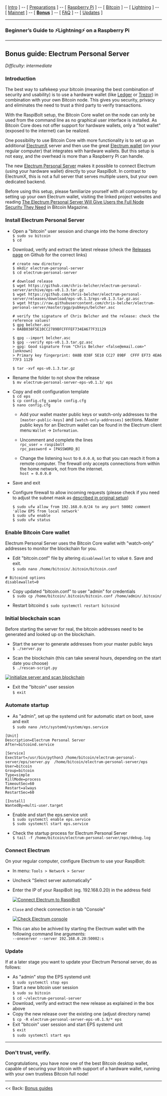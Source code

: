 [ [Intro](README.md) ] -- [ [Preparations](raspibolt_10_preparations.md) ] -- [ [Raspberry Pi](raspibolt_20_pi.md) ] -- [ [Bitcoin](raspibolt_30_bitcoin.md) ] -- [ [Lightning](raspibolt_40_lnd.md) ] -- [ [Mainnet](raspibolt_50_mainnet.md) ] -- [ [**Bonus**](raspibolt_60_bonus.md) ] -- [ [FAQ](raspibolt_faq.md) ] -- [ [Updates](raspibolt_updates.md) ]

------

### Beginner’s Guide to ️⚡Lightning️⚡ on a Raspberry Pi

------

## Bonus guide: Electrum Personal Server

*Difficulty: intermediate*

### Introduction

The best way to safekeep your bitcoin (meaning the best combination of security and usability) is to use a hardware wallet (like [Ledger](https://www.ledgerwallet.com/) or [Trezor](https://trezor.io/)) in combination with your own Bitcoin node. This gives you security, privacy and eliminates the need to trust a third party to verify transactions.

With the RaspiBolt setup, the Bitcoin Core wallet on the node can only be used from the command line as no graphical user interface is installed. As Bitcoin Core does not offer support for hardware wallets, only a "hot wallet" (exposed to the internet) can be realized. 

One possibility to use Bitcoin Core with more functionality is to set up an additional [ElectrumX](https://github.com/kyuupichan/electrumx) server and then use the great [Electrum wallet](https://electrum.org/) (on your regular computer) that integrates with hardware wallets. But this setup is not easy, and the overhead is more than a Raspberry Pi can handle.

The new [Electrum Personal Server](https://github.com/chris-belcher/electrum-personal-server) makes it possible to connect Electrum (using your hardware wallet) directly to your RaspiBolt. In contrast to ElectrumX, this is not a full server that serves multiple users, but your own dedicated backend. 

Before using this setup, please familiarize yourself with all components by setting up your own Electrum wallet, visiting the linked project websites and reading [The Electrum Personal Server Will Give Users the Full Node Security They Need](https://bitcoinmagazine.com/articles/electrum-personal-server-will-give-users-full-node-security-they-need/) in Bitcoin Magazine.

### Install Electrum Personal Server

* Open a "bitcoin" user session and change into the home directory  
  `$ sudo su bitcoin`  
  `$ cd`

* Download, verify and extract the latest release (check the [Releases page](https://github.com/chris-belcher/electrum-personal-server/releases) on Github for the correct links)  

  ```
  # create new directory
  $ mkdir electrum-personal-server
  $ cd electrum-personal-server
  
  # download release
  $ wget https://github.com/chris-belcher/electrum-personal-server/archive/eps-v0.1.3.tar.gz
  $ wget https://github.com/chris-belcher/electrum-personal-server/releases/download/eps-v0.1.3/eps-v0.1.3.tar.gz.asc
  $ wget https://raw.githubusercontent.com/chris-belcher/electrum-personal-server/master/pgp/pubkeys/belcher.asc
  
  # verify the signature of Chris Belcher and the release: check the reference values!
  $ gpg belcher.asc
  > 0A8B038F5E10CC2789BFCFFFEF734EA677F31129
  
  $ gpg --import belcher.asc
  $ gpg --verify eps-v0.1.3.tar.gz.asc
  > gpg: Good signature from "Chris Belcher <false@email.com>" [unknown]
  > Primary key fingerprint: 0A8B 038F 5E10 CC27 89BF  CFFF EF73 4EA6 77F3 1129
  
  $ tar -xvf eps-v0.1.3.tar.gz  
  ```

* Rename the folder to not show the release   
  `$ mv electrum-personal-server-eps-v0.1.3/ eps`

* Copy and edit configuration template  
  `$ cd eps`  
  `$ cp config.cfg_sample config.cfg`  
  `$ nano config.cfg` 

  * Add your wallet master public keys or watch-only addresses to the `[master-public-keys]` and `[watch-only-addresses]` sections. Master public keys for an Electrum wallet can be found in the Electrum client menu `Wallet` -> `Information`.

  * Uncomment and complete the lines  
    `rpc_user = raspibolt`  
    `rpc_password = [PASSWORD_B]`

  * Change the listening `host` to `0.0.0.0`, so that you can reach it from a remote computer. The firewall only accepts connections from within the home network, not from the internet.  
    `host = 0.0.0.0`

* Save and exit

* Configure firewall to allow incoming requests (please check if you need to adjust the subnet mask as [described in original setup](https://github.com/Stadicus/guides/blob/master/raspibolt/raspibolt_20_pi.md#enabling-the-uncomplicated-firewall))
  ```
  $ sudo ufw allow from 192.168.0.0/24 to any port 50002 comment 'allow EPS from local network'
  $ sudo ufw enable
  $ sudo ufw status
  ```

### Enable Bitcoin Core wallet 
Electrum Personal Server uses the Bitcoin Core wallet with "watch-only" addresses to monitor the blockchain for you.

* Edit "bitcoin.conf" file by altering `disablewallet` to value `0`. Save and exit.  
  `$ sudo nano /home/bitcoin/.bitcoin/bitcoin.conf`
```
# Bitcoind options
disablewallet=0
```

* Copy updated "bitcoin.conf" to user "admin" for credentials  
  `$ sudo cp /home/bitcoin/.bitcoin/bitcoin.conf /home/admin/.bitcoin/`
  
* Restart bitcoind
  `$ sudo systemctl restart bitcoind`

### Initial blockchain scan

Before starting the server for real, the bitcoin addresses need to be generated and looked up on the blockchain.

* Start the server to generate addresses from your master public keys  
  `$ ./server.py`
  
* Scan the blockchain (this can take several hours, depending on the start date you choose)  
  `$ ./rescan-script.py`

[![initialize server and scan blockchain](https://github.com/Stadicus/guides/raw/master/raspibolt/images/60_eps_rescan.png)](https://github.com/Stadicus/guides/blob/master/raspibolt/images/60_eps_rescan.png)

* Exit the "bitcoin" user session  
  `$ exit`

### Automate startup

* As "admin", set up the systemd unit for automatic start on boot, save and exit  
  `$ sudo nano /etc/systemd/system/eps.service`

```
[Unit]
Description=Electrum Personal Server
After=bitcoind.service

[Service]
ExecStart=/usr/bin/python3 /home/bitcoin/electrum-personal-server/eps/server.py  /home/bitcoin/electrum-personal-server/eps
User=bitcoin
Group=bitcoin
Type=simple
KillMode=process
TimeoutSec=60
Restart=always
RestartSec=60

[Install]
WantedBy=multi-user.target
```

* Enable and start the eps.service unit  
  `$ sudo systemctl enable eps.service`  
  `$ sudo systemctl start eps.service`
  
* Check the startup process for Electrum Personal Server  
  `$ tail -f /home/bitcoin/electrum-personal-server/eps/debug.log`

### Connect Electrum

On your regular computer, configure Electrum to use your RaspiBolt:

* In menu: `Tools > Network > Server`

* Uncheck "Select server automatically"

* Enter the IP of your RaspiBolt (eg. 192.168.0.20) in the address field

  [![Connect Electrum to RaspiBolt](https://github.com/Stadicus/guides/raw/master/raspibolt/images/60_eps_electrum-connect.png)](https://github.com/Stadicus/guides/blob/master/raspibolt/images/60_eps_electrum-connect.png)

* `Close` and check connection in tab "Console"

  [![Check Electrum console](https://github.com/Stadicus/guides/raw/master/raspibolt/images/60_eps_electrumwallet.png)](https://github.com/Stadicus/guides/blob/master/raspibolt/images/60_eps_electrumwallet.png)
  
* This can also be achived by starting the Electrum wallet with the following command line arguments:  
  `--oneserver --server 192.168.0.20:50002:s`

### Update

If at a later stage you want to update your Electrum Personal server, do as follows:

* As "admin" stop the EPS systemd unit  
  `$ sudo systemctl stop eps`
* Start a new bitcoin user session  
  `$ sudo su bitcoin`  
  `$ cd ~/electrum-personal-server`  
* Download, verify and extract the new release as explained in the box above
* Copy the new release over the existing one (adjust directory name)  
  `$ cp -R electrum-personal-server-eps-v0.1.9/* eps` 
* Exit "bitcoin" user session and start EPS systemd unit  
  `$ exit`  
  `$ sudo systemctl start eps`

---

### Don't trust, verify.

Congratulations, you have now one of the best Bitcoin desktop wallet, capable of securing your bitcoin with support of a hardware wallet, running with your own trustless Bitcoin full node! 

---

<< Back: [Bonus guides](raspibolt_60_bonus.md) 
